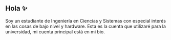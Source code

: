 ## Hola ✨

Soy un estudiante de Ingeniería en Ciencias y Sistemas con especial interés en las cosas de bajo nivel y hardware.
Esta es la cuenta que utilizaré para la universidad, mi cuenta principal está en mi bio.
